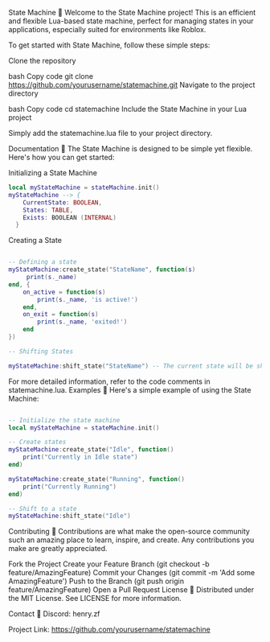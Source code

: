 State Machine 🌟
Welcome to the State Machine project! This is an efficient and flexible Lua-based state machine, perfect for managing states in your applications, especially suited for environments like Roblox.

To get started with State Machine, follow these simple steps:

Clone the repository

bash
Copy code
git clone https://github.com/yourusername/statemachine.git
Navigate to the project directory

bash
Copy code
cd statemachine
Include the State Machine in your Lua project

Simply add the statemachine.lua file to your project directory.

Documentation 📖
The State Machine is designed to be simple yet flexible. Here's how you can get started:

Initializing a State Machine

```lua
local myStateMachine = stateMachine.init()
myStateMachine --> {
    CurrentState: BOOLEAN,
    States: TABLE,
    Exists: BOOLEAN (INTERNAL)
  }
```
Creating a State

```lua

-- Defining a state
myStateMachine:create_state("StateName", function(s) 
     print(s._name)
end, {
    on_active = function(s)
        print(s._name, 'is active!')
    end,
    on_exit = function(s)
        print(s._name, 'exited!')
    end
})

-- Shifting States

myStateMachine:shift_state("StateName") -- The current state will be shifted and will continously run StateName's ._init callback.
```
For more detailed information, refer to the code comments in statemachine.lua.
Examples 🌈
Here's a simple example of using the State Machine:

```lua

-- Initialize the state machine
local myStateMachine = stateMachine.init()

-- Create states
myStateMachine:create_state("Idle", function()
    print("Currently in Idle state")
end)

myStateMachine:create_state("Running", function()
    print("Currently Running")
end)

-- Shift to a state
myStateMachine:shift_state("Idle")
```

Contributing 🤝
Contributions are what make the open-source community such an amazing place to learn, inspire, and create. Any contributions you make are greatly appreciated.

Fork the Project
Create your Feature Branch (git checkout -b feature/AmazingFeature)
Commit your Changes (git commit -m 'Add some AmazingFeature')
Push to the Branch (git push origin feature/AmazingFeature)
Open a Pull Request
License 📄
Distributed under the MIT License. See LICENSE for more information.

Contact 📧
Discord: henry.zf

Project Link: https://github.com/yourusername/statemachine


